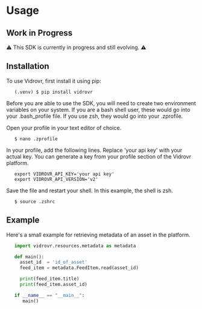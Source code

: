 # Usage

## Work in Progress

:warning: This SDK is currently in progress and still evolving. :warning:

## Installation

To use Vidrovr, first install it using pip:

```
   (.venv) $ pip install vidrovr
```

Before you are able to use the SDK, you will need to create two environment variables on your system. If you
are a bash shell user, these would go into your .bash_profile file. If you use zsh, they would go into your 
.zprofile.

Open your profile in your text editor of choice.

```
   $ nano .zprofile
```

In your profile, add the following lines. Replace 'your api key' with your actual key. You can generate a key
from your profile section of the Vidrovr platform.

```
   export VIDROVR_API_KEY='your api key'
   export VIDROVR_API_VERSION='v2'
```

Save the file and restart your shell. In this example, the shell is zsh.

```
   $ source .zshrc
```

## Example

Here's a small example for retrieving metadata of an asset in the platform.

```python
   import vidrovr.resources.metadata as metadata

   def main():
     asset_id  = 'id_of_asset'
     feed_item = metadata.FeedItem.read(asset_id)

     print(feed_item.title)
     print(feed_item.asset_id)

   if __name__ == "__main__":
      main() 
```